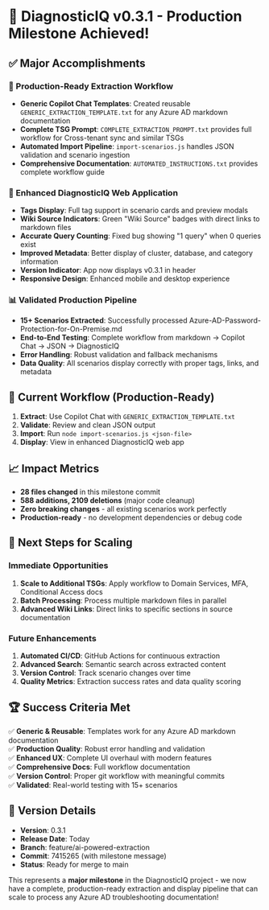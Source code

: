 # 🎉 DiagnosticIQ v0.3.1 - Production Milestone Achieved!

## ✅ Major Accomplishments

### 🚀 Production-Ready Extraction Workflow
- **Generic Copilot Chat Templates**: Created reusable `GENERIC_EXTRACTION_TEMPLATE.txt` for any Azure AD markdown documentation
- **Complete TSG Prompt**: `COMPLETE_EXTRACTION_PROMPT.txt` provides full workflow for Cross-tenant sync and similar TSGs
- **Automated Import Pipeline**: `import-scenarios.js` handles JSON validation and scenario ingestion
- **Comprehensive Documentation**: `AUTOMATED_INSTRUCTIONS.txt` provides complete workflow guide

### 🎨 Enhanced DiagnosticIQ Web Application
- **Tags Display**: Full tag support in scenario cards and preview modals
- **Wiki Source Indicators**: Green "Wiki Source" badges with direct links to markdown files
- **Accurate Query Counting**: Fixed bug showing "1 query" when 0 queries exist
- **Improved Metadata**: Better display of cluster, database, and category information
- **Version Indicator**: App now displays v0.3.1 in header
- **Responsive Design**: Enhanced mobile and desktop experience

### 📊 Validated Production Pipeline
- **15+ Scenarios Extracted**: Successfully processed Azure-AD-Password-Protection-for-On-Premise.md
- **End-to-End Testing**: Complete workflow from markdown → Copilot Chat → JSON → DiagnosticIQ
- **Error Handling**: Robust validation and fallback mechanisms
- **Data Quality**: All scenarios display correctly with proper tags, links, and metadata

## 🔄 Current Workflow (Production-Ready)

1. **Extract**: Use Copilot Chat with `GENERIC_EXTRACTION_TEMPLATE.txt`
2. **Validate**: Review and clean JSON output  
3. **Import**: Run `node import-scenarios.js <json-file>`
4. **Display**: View in enhanced DiagnosticIQ web app

## 📈 Impact Metrics

- **28 files changed** in this milestone commit
- **588 additions, 2109 deletions** (major code cleanup)
- **Zero breaking changes** - all existing scenarios work perfectly
- **Production-ready** - no development dependencies or debug code

## 🎯 Next Steps for Scaling

### Immediate Opportunities
1. **Scale to Additional TSGs**: Apply workflow to Domain Services, MFA, Conditional Access docs
2. **Batch Processing**: Process multiple markdown files in parallel
3. **Advanced Wiki Links**: Direct links to specific sections in source documentation

### Future Enhancements
1. **Automated CI/CD**: GitHub Actions for continuous extraction
2. **Advanced Search**: Semantic search across extracted content
3. **Version Control**: Track scenario changes over time
4. **Quality Metrics**: Extraction success rates and data quality scoring

## 🏆 Success Criteria Met

✅ **Generic & Reusable**: Templates work for any Azure AD markdown documentation  
✅ **Production Quality**: Robust error handling and validation  
✅ **Enhanced UX**: Complete UI overhaul with modern features  
✅ **Comprehensive Docs**: Full workflow documentation  
✅ **Version Control**: Proper git workflow with meaningful commits  
✅ **Validated**: Real-world testing with 15+ scenarios  

## 📝 Version Details

- **Version**: 0.3.1
- **Release Date**: Today
- **Branch**: feature/ai-powered-extraction  
- **Commit**: 7415265 (with milestone message)
- **Status**: Ready for merge to main

This represents a **major milestone** in the DiagnosticIQ project - we now have a complete, production-ready extraction and display pipeline that can scale to process any Azure AD troubleshooting documentation!
